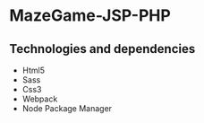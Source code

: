 # MazeGame-JSP-PHP

## Technologies and dependencies

- Html5
- Sass
- Css3
- Webpack
- Node Package Manager
